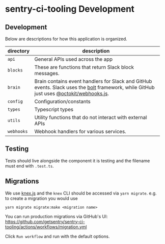 # sentry-ci-tooling Development

## Development

Below are descriptions for how this application is organized.

| directory | description                                                                                                                                                                                                   |
| --------- | ------------------------------------------------------------------------------------------------------------------------------------------------------------------------------------------------------------- |
| `api`     | General APIs used across the app                                                                                                                                                                              |
| `blocks`  | These are functions that return Slack block messages.                                                                                                                                                         |
| `brain`   | Brain contains event handlers for Slack and GitHub events. Slack uses the [bolt](https://slack.dev/bolt-js) framework, while GitHub just uses [@octokit/webhooks.js](https://github.com/octokit/webhooks.js). |
| `config`  | Configuration/constants                                                                                                                                                                                       |
| `types`   | Typescript types                                                                                                                                                                                              |
| `utils`   | Utility functions that do not interact with external APIs                                                                                                                                                     |
| `webhooks`| Webhook handlers for various services.                                                                                                                                                                        |

## Testing

Tests should live alongside the component it is testing and the filename must end with `.test.ts`.

## Migrations

We use [knex.js](http://knexjs.org/) and the `knex` CLI should be accessed via `yarn migrate`. e.g. to create a migration you would use

```shell
yarn migrate migrate:make <migration name>
```

You can run production migrations via GitHub's UI: <https://github.com/getsentry/sentry-ci-tooling/actions/workflows/migration.yml>

Click `Run workflow` and run with the default options.
